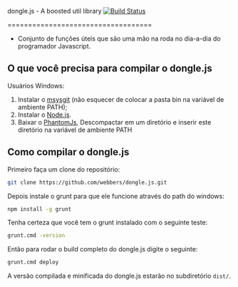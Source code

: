 dongle.js - A boosted util library
[![Build Status](https://secure.travis-ci.org/webbers/dongle.js.png)](http://travis-ci.org/webbers/dongle.js)

===================================
* Conjunto de funções úteis que são uma mão na roda no dia-a-dia do programador Javascript.

O que você precisa para compilar o dongle.js
--------------------------------------------
Usuários Windows:

1. Instalar o [msysgit](https://code.google.com/p/msysgit/) (não esquecer de colocar a pasta bin na variável de ambiente PATH);
2. Instalar o [Node.js](http://nodejs.org/).
3. Baixar o [PhantomJs](http://phantomjs.org/download.html), Descompactar em um diretório e inserir este diretório na variável de ambiente PATH

Como compilar o dongle.js
----------------------------

Primeiro faça um clone do repositório:

```bash
git clone https://github.com/webbers/dongle.js.git
```

Depois instale o grunt para que ele funcione através do path do windows:
```bash
npm install -g grunt
```

Tenha certeza que você tem o grunt instalado com o seguinte teste:

```bash
grunt.cmd -version 
```

Então para rodar o build completo do dongle.js digite o seguinte:

```bash
grunt.cmd deploy
```

A versão compilada e minificada do dongle.js estarão no subdiretório `dist/`.